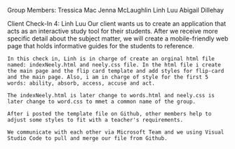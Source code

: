 Group Members:
    Tressica Mac 
    Jenna McLaughlin
    Linh Luu
    Abigail Dillehay

Client Check-In 4: Linh Luu
    Our client wants us to create an application that acts as an interactive study tool for their students. After we receive more specific detail about the subject matter, we will create a mobile-friendly web page that holds informative guides for the students to reference. 

    In this check in, Linh is in charge of create an orginal html file named: indexNeely.html and neely.css file. In the html file i create the main page and the flip card template and add styles for flip-card and the main page. Also, i am in charge of style for the first 5 words: ability, absorb, access, accuse and act. 

    The indexNeely.html is later change to words.html and neely.css is later change to word.css to mmet a common name of the group.

    After i posted the template file on Github, other members help to adjust some styles to fit with a teacher's requirements.

    We communicate with each other via Microsoft Team and we using Visual Studio Code to pull and merge our file from Github.

